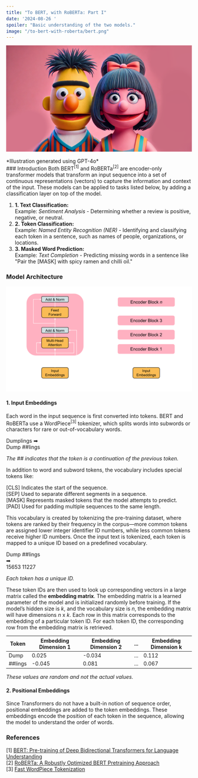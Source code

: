 ```yaml
---
title: "To BERT, with RoBERTa: Part I"
date: '2024-08-26 '
spoiler: "Basic understanding of the two models."
image: "/to-bert-with-roberta/bert.png"
---
```


![Slide from the talk](bert.png)
<div style={{ textAlign: 'center', fontSize: '12px', marginTop: '-20px' }}>
  *Illustration generated using GPT-4o*
</div>
### Introduction
Both BERT<sup>[1]</sup> and RoBERTa<sup>[2]</sup> are encoder-only transformer models that transform an input sequence into a set of continuous representations (vectors) to capture the information and context of the input. These models can be applied to tasks listed below, by adding a classification layer on top of the model.

<ol style={{ marginTop: '-15px' }}>
  <li>
    <strong>1. Text Classification:</strong> 
    <div style={{ marginLeft: '20px', marginTop: '5px' }}>
      Example: <em>Sentiment Analysis</em> - Determining whether a review is positive, negative, or neutral.
    </div>
  </li>
  <li style={{ marginTop: '-30px' }}>
    <strong>2. Token Classification:</strong> 
    <div style={{ marginLeft: '20px', marginTop: '5px' }}>
      Example: <em>Named Entity Recognition (NER)</em> - Identifying and classifying each token in a sentence, such as names of people, organizations, or locations.
    </div>
  </li>
  <li style={{ marginTop: '-30px' }}>
    <strong>3. Masked Word Prediction:</strong> 
    <div style={{ marginLeft: '20px', marginTop: '5px' }}>
      Example: <em>Text Completion</em> - Predicting missing words in a sentence like "Pair the [MASK] with spicy ramen and chilli oil."
    </div>
  </li>
</ol>

### Model Architecture
![Slide from the talk](architecture.svg)
#### 1. Input Embeddings
Each word in the input sequence is first converted into tokens. BERT and RoBERTa use a WordPiece<sup>[3]</sup> tokenizer, which splits words into subwords or characters for rare or out-of-vocabulary words.

<div style={{ display: 'flex', justifyContent: 'center', alignItems: 'center', marginTop: '0px' }}>
  <span style={{ fontWeight: 'bold', marginRight: '10px' }}>Dumplings</span>
  <span style={{ fontSize: '24px' }}>&#x27A1;</span>
  <div style={{ display: 'flex', alignItems: 'center', marginLeft: '10px' }}>
    <span style={{ color: 'black', backgroundColor: '#FECB6F', padding: '5px 5px', borderRadius: '5px', marginRight: '5px', fontSize: '12px' }}>Dump</span>
    <span style={{ color: 'black', backgroundColor: '#FECB6F', padding: '5px 5px', borderRadius: '5px', marginRight: '5px', fontSize: '12px' }}>##lings</span>
  </div>
</div>
<p style={{ textAlign: 'center', marginTop: '5px', fontSize: '12px', marginBottom: '-10px' }}><em>The ## indicates that the token is a continuation of the previous token.</em></p>

In addition to word and subword tokens, the vocabulary includes special tokens like:

<div style={{ display: 'flex', alignItems: 'center', marginTop: '-5px' }}>
  <span style={{ color: 'black', backgroundColor: '#FFD1DC', padding: '2px', borderRadius: '5px', marginRight: '10px', width: '60px', textAlign: 'center', fontSize: '12px' }}>[CLS]</span>
  <span style={{ fontSize: '14px' }}>Indicates the start of the sequence.</span>
</div>

<div style={{ display: 'flex', alignItems: 'center', marginTop: '10px' }}>
  <span style={{ color: 'black', backgroundColor: '#AEC6CF', padding: '2px', borderRadius: '5px', marginRight: '10px', width: '60px', textAlign: 'center', fontSize: '12px' }}>[SEP]</span>
  <span style={{ fontSize: '14px' }}>Used to separate different segments in a sequence.</span>
</div>

<div style={{ display: 'flex', alignItems: 'center', marginTop: '10px' }}>
  <span style={{ color: 'black', backgroundColor: '#FFB347', padding: '2px', borderRadius: '5px', marginRight: '10px', width: '60px', textAlign: 'center', fontSize: '12px' }}>[MASK]</span>
  <span style={{ fontSize: '14px' }}>Represents masked tokens that the model attempts to predict.</span>
</div>

<div style={{ display: 'flex', alignItems: 'center', marginTop: '10px',  marginBottom: '15px' }}>
  <span style={{ color: 'black', backgroundColor: '#CFCFC4', padding: '2px', borderRadius: '5px', marginRight: '10px', width: '60px', textAlign: 'center', fontSize: '12px' }}>[PAD]</span>
  <span style={{ fontSize: '14px' }}>Used for padding multiple sequences to the same length.</span>
</div>

This vocabulary is created by tokenizing the pre-training dataset, where tokens are ranked by their frequency in the corpus—more common tokens are assigned lower integer identifier ID numbers, while less common tokens receive higher ID numbers. Once the input text is tokenized, each token is mapped to a unique ID based on a predefined vocabulary. 
<div style={{ display: 'flex', justifyContent: 'center', alignItems: 'center', marginTop: '0px' }}>
  <div style={{ display: 'flex', alignItems: 'center', marginLeft: '10px' }}>
    <span style={{ color: 'black', backgroundColor: '#FECB6F', padding: '5px 5px', borderRadius: '5px', marginRight: '5px', fontSize: '12px' }}>Dump</span>
    <span style={{ color: 'black', backgroundColor: '#FECB6F', padding: '5px 5px', borderRadius: '5px', marginRight: '5px', fontSize: '12px' }}>##lings</span>
  </div>
  <span style={{ fontSize: '24px' }}>&#x27A1;</span>
  <div style={{ display: 'flex', alignItems: 'center', marginLeft: '10px' }}>
    <span style={{ color: 'black', backgroundColor: '#FFB0C1', padding: '5px 5px', borderRadius: '5px', marginRight: '5px', fontSize: '12px' }}>15653</span>
    <span style={{ color: 'black', backgroundColor: '#FFB0C1', padding: '5px 5px', borderRadius: '5px', marginRight: '5px', fontSize: '12px' }}>11227</span>
  </div>
</div>
<p style={{ textAlign: 'center', marginTop: '5px', fontSize: '12px', marginBottom: '-10px' }}><em>Each token has a unique ID.</em></p>

These token IDs are then used to look up corresponding vectors in a large matrix called the **embedding matrix**. The embedding matrix is a learned parameter of the model and is initialized randomly before training. If the model’s hidden size is *k*, and the vocabulary size is *n*, the embedding matrix will have dimensions *n* x *k*. Each row in this matrix corresponds to the embedding of a particular token ID. For each token ID, the corresponding row from the embedding matrix is retrieved. 

<div style={{ display: 'flex', justifyContent: 'center', alignItems: 'center', marginTop: '0px' }}>
  <table style={{ borderCollapse: 'collapse', fontSize: '12px', textAlign: 'center' }}>
    <thead>
      <tr>
        <th style={{ border: '1px solid white', padding: '8px' }}>Token</th>
        <th style={{ border: '1px solid white', padding: '8px' }}>Embedding Dimension 1</th>
        <th style={{ border: '1px solid white', padding: '8px' }}>Embedding Dimension 2</th>
        <th style={{ border: '1px solid white', padding: '8px' }}>...</th>
        <th style={{ border: '1px solid white', padding: '8px' }}>Embedding Dimension k</th>
      </tr>
    </thead>
    <tbody>
      <tr>
        <td style={{ border: '1px solid white', padding: '8px' }}>Dump</td>
        <td style={{ border: '1px solid white', padding: '8px' }}>0.025</td>
        <td style={{ border: '1px solid white', padding: '8px' }}>-0.034</td>
        <td style={{ border: '1px solid white', padding: '8px' }}>...</td>
        <td style={{ border: '1px solid white', padding: '8px' }}>0.112</td>
      </tr>
      <tr>
        <td style={{ border: '1px solid white', padding: '8px' }}>##lings</td>
        <td style={{ border: '1px solid white', padding: '8px' }}>-0.045</td>
        <td style={{ border: '1px solid white', padding: '8px' }}>0.081</td>
        <td style={{ border: '1px solid white', padding: '8px' }}>...</td>
        <td style={{ border: '1px solid white', padding: '8px' }}>0.067</td>
      </tr>
    </tbody>
  </table>
</div>
<p style={{ textAlign: 'center', marginTop: '2px', fontSize: '12px', marginBottom: '-10px' }}><em>These values are random and not the actual values.</em></p>

#### 2. Positional Embeddings
Since Transformers do not have a built-in notion of sequence order, positional embeddings are added to the token embeddings. These embeddings encode the position of each token in the sequence, allowing the model to understand the order of words.


### References
<div style={{ fontSize: '14px', marginTop: '-10px' }}>
  [1] <a href="https://aclanthology.org/N19-1423/" target="_blank">BERT: Pre-training of Deep Bidirectional Transformers for Language Understanding</a>
</div>
<div style={{ fontSize: '14px', marginTop: '-10px' }}>
  [2] <a href="https://arxiv.org/abs/1907.11692" target="_blank">RoBERTa: A Robustly Optimized BERT Pretraining Approach</a>
</div>
<div style={{ fontSize: '14px', marginTop: '-10px' }}>
  [3] <a href="https://aclanthology.org/2021.emnlp-main.160/" target="_blank">Fast WordPiece Tokenization</a>
</div>
